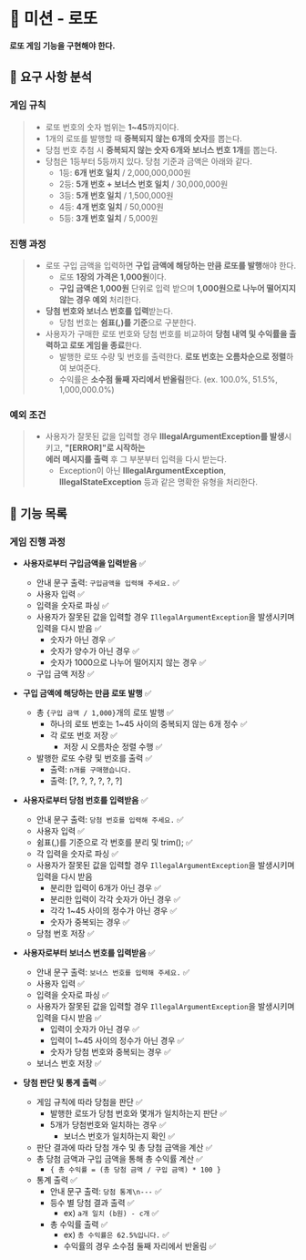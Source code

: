 # 🎰 미션 - 로또

**로또 게임 기능을 구현해야 한다.**

## 👀 요구 사항 분석

### 게임 규칙
> - 로또 번호의 숫자 범위는 **1~45**까지이다.
> - 1개의 로또를 발행할 때 **중복되지 않는 6개의 숫자**를 뽑는다.
> - 당첨 번호 추첨 시 **중복되지 않는 숫자 6개와 보너스 번호 1개**를 뽑는다.
> - 당첨은 1등부터 5등까지 있다. 당첨 기준과 금액은 아래와 같다.
>     - 1등: **6개 번호 일치** / 2,000,000,000원
>     - 2등: **5개 번호 + 보너스 번호 일치** / 30,000,000원
>     - 3등: **5개 번호 일치** / 1,500,000원
>     - 4등: **4개 번호 일치** / 50,000원
>     - 5등: **3개 번호 일치** / 5,000원

### 진행 과정
> - 로또 구입 금액을 입력하면 **구입 금액에 해당하는 만큼 로또를 발행**해야 한다.
>     - 로또 **1장의 가격은 1,000원**이다.
>     - **구입 금액은 1,000원** 단위로 입력 받으며 **1,000원으로 나누어 떨어지지 않는 경우 예외** 처리한다.
> - **당첨 번호와 보너스 번호를 입력**받는다.
>     - 당첨 번호는 **쉼표(,)를 기준**으로 구분한다.
> - 사용자가 구매한 로또 번호와 당첨 번호를 비교하여 **당첨 내역 및 수익률을 출력하고 로또 게임을 종료**한다.
>     - 발행한 로또 수량 및 번호를 출력한다. **로또 번호는 오름차순으로 정렬**하여 보여준다.
>     - 수익률은 **소수점 둘째 자리에서 반올림**한다. (ex. 100.0%, 51.5%, 1,000,000.0%)

### 예외 조건
> - 사용자가 잘못된 값을 입력할 경우 **IllegalArgumentException를 발생**시키고, **"[ERROR]"로 시작하는**  
>    **에러 메시지를 출력** 후 그 부분부터 입력을 다시 받는다.
>   - Exception이 아닌 **IllegalArgumentException**, **IllegalStateException** 등과 같은 명확한 유형을 처리한다.


## 📃 기능 목록

### **게임 진행 과정**

- **사용자로부터 구입금액을 입력받음** ✅
  - 안내 문구 출력: `구입금액을 입력해 주세요.` ✅
  - 사용자 입력 ✅
  - 입력을 숫자로 파싱 ✅
  - 사용자가 잘못된 값을 입력할 경우 `IllegalArgumentException`을 발생시키며 입력을 다시 받음 ✅
    - 숫자가 아닌 경우 ✅
    - 숫자가 양수가 아닌 경우 ✅
    - 숫자가 1000으로 나누어 떨어지지 않는 경우 ✅
  - 구입 금액 저장 ✅

  
- **구입 금액에 해당하는 만큼 로또 발행** ✅
  - 총 `{구입 금액 / 1,000}`개의 로또 발행 ✅
    - 하나의 로또 번호는 1~45 사이의 중복되지 않는 6개 정수 ✅
    - 각 로또 번호 저장 ✅
      - 저장 시 오름차순 정렬 수행 ✅
  - 발행한 로또 수량 및 번호를 출력 ✅
    - 출력: `n개를 구매했습니다.`
    - 출력: [?, ?, ?, ?, ?, ?]

- **사용자로부터 당첨 번호를 입력받음** ✅
  - 안내 문구 출력: `당첨 번호를 입력해 주세요.` ✅
  - 사용자 입력 ✅
  - 쉼표(,)를 기준으로 각 번호를 분리 및 trim(); ✅
  - 각 입력을 숫자로 파싱 ✅
  - 사용자가 잘못된 값을 입력할 경우 `IllegalArgumentException`을 발생시키며 입력을 다시 받음
    - 분리한 입력이 6개가 아닌 경우 ✅
    - 분리한 입력이 각각 숫자가 아닌 경우 ✅
    - 각각 1~45 사이의 정수가 아닌 경우 ✅
    - 숫자가 중복되는 경우 ✅
  - 당첨 번호 저장 ✅


- **사용자로부터 보너스 번호를 입력받음** ✅
  - 안내 문구 출력: `보너스 번호를 입력해 주세요.` ✅
  - 사용자 입력 ✅
  - 입력을 숫자로 파싱 ✅
  - 사용자가 잘못된 값을 입력할 경우 `IllegalArgumentException`을 발생시키며 입력을 다시 받음 ✅
    - 입력이 숫자가 아닌 경우 ✅
    - 입력이 1~45 사이의 정수가 아닌 경우 ✅
    - 숫자가 당첨 번호와 중복되는 경우 ✅
  - 보너스 번호 저장 ✅


- **당첨 판단 및 통계 출력** ✅
  - 게임 규칙에 따라 당첨을 판단 ✅
    - 발행한 로또가 당첨 번호와 몇개가 일치하는지 판단 ✅
    - 5개가 당첨번호와 일치하는 경우 ✅
      - 보너스 번호가 일치하는지 확인 ✅
  - 판단 결과에 따라 당첨 개수 및 총 당첨 금액을 계산 ✅
  - 총 당첨 금액과 구입 금액을 통해 총 수익률 계산 ✅
    - `{ 총 수익률 = (총 당첨 금액 / 구입 금액) * 100 }`
  - 통계 출력 ✅
    - 안내 문구 출력: `당첨 통계\n---` ✅
    - 등수 별 당첨 결과 출력 ✅
      - ex) `a개 일치 (b원) - c개` ✅
    - 총 수익률 출력 ✅
      - ex) `총 수익률은 62.5%입니다.` ✅
      - 수익률의 경우 소수점 둘째 자리에서 반올림 ✅
